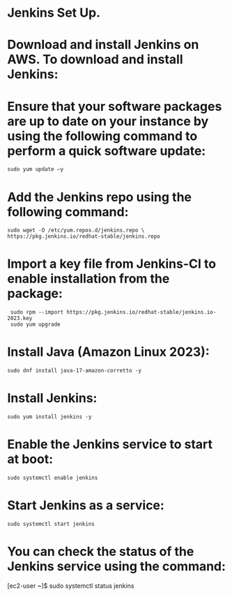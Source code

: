 # Jenkins Set Up.

# Download and install Jenkins on AWS. To download and install Jenkins:

# Ensure that your software packages are up to date on your instance by using the following command to perform a quick software update:
```
sudo yum update –y
```
# Add the Jenkins repo using the following command:

```
sudo wget -O /etc/yum.repos.d/jenkins.repo \
https://pkg.jenkins.io/redhat-stable/jenkins.repo
```
# Import a key file from Jenkins-CI to enable installation from the package:

```
 sudo rpm --import https://pkg.jenkins.io/redhat-stable/jenkins.io-2023.key
 sudo yum upgrade
```
# Install Java (Amazon Linux 2023):
```
sudo dnf install java-17-amazon-corretto -y
```
# Install Jenkins:
```
sudo yum install jenkins -y
```
# Enable the Jenkins service to start at boot:
```
sudo systemctl enable jenkins
```
# Start Jenkins as a service:
```
sudo systemctl start jenkins
```
# You can check the status of the Jenkins service using the command:

[ec2-user ~]$ sudo systemctl status jenkins
